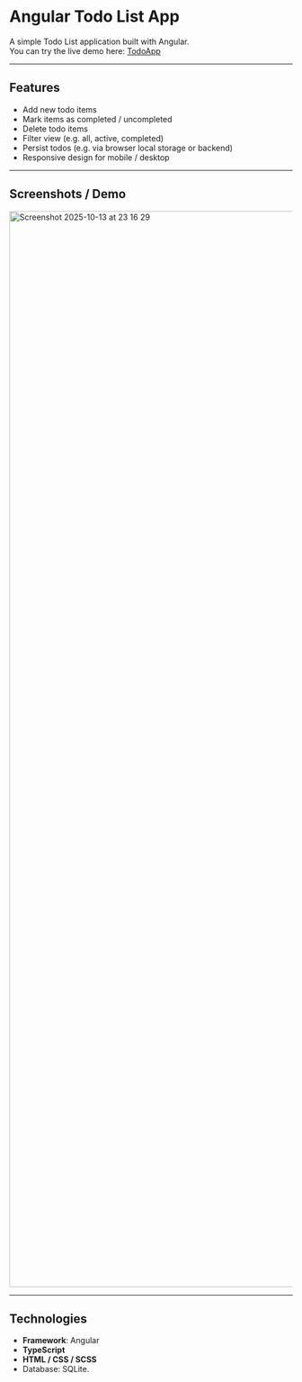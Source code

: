 # Angular Todo List App

A simple Todo List application built with Angular.  
You can try the live demo here: [TodoApp](https://todolistangular1.netlify.app/)  

---

## Features

- Add new todo items  
- Mark items as completed / uncompleted  
- Delete todo items  
- Filter view (e.g. all, active, completed)  
- Persist todos (e.g. via browser local storage or backend)  
- Responsive design for mobile / desktop  

---

## Screenshots / Demo
<img width="2940" height="1912" alt="Screenshot 2025-10-13 at 23 16 29" src="https://github.com/user-attachments/assets/910aca2f-4131-485c-b1f4-d41bb169235c" />


---

## Technologies

- **Framework**: Angular  
- **TypeScript**  
- **HTML / CSS / SCSS**  
- Database: SQLite. 

